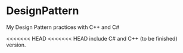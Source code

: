 # DesignPattern
My Design Pattern practices with C++ and C# 

<<<<<<< HEAD
<<<<<<< HEAD
include C# and C++ (to be finished) version.